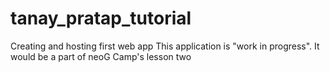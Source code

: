 # tanay_pratap_tutorial
 Creating and hosting first web app
This application is "work in progress". It would be a part of neoG Camp's lesson two